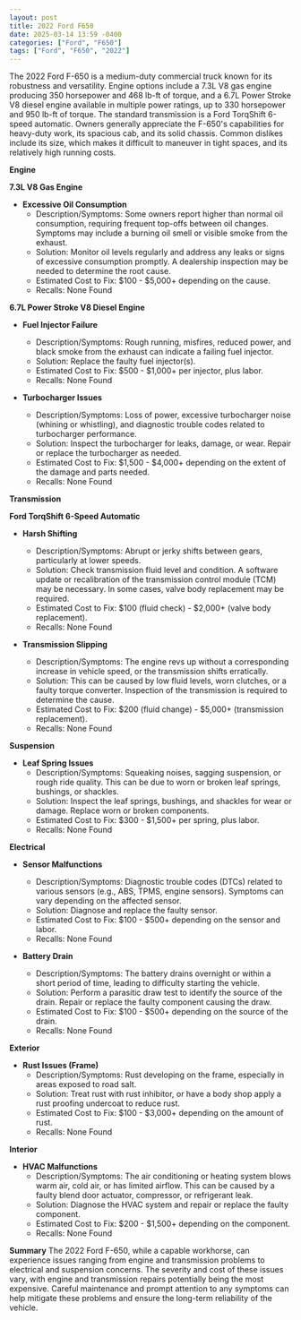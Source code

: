 ```yaml
---
layout: post
title: 2022 Ford F650
date: 2025-03-14 13:59 -0400
categories: ["Ford", "F650"]
tags: ["Ford", "F650", "2022"]
---
```

The 2022 Ford F-650 is a medium-duty commercial truck known for its robustness and versatility. Engine options include a 7.3L V8 gas engine producing 350 horsepower and 468 lb-ft of torque, and a 6.7L Power Stroke V8 diesel engine available in multiple power ratings, up to 330 horsepower and 950 lb-ft of torque. The standard transmission is a Ford TorqShift 6-speed automatic. Owners generally appreciate the F-650's capabilities for heavy-duty work, its spacious cab, and its solid chassis. Common dislikes include its size, which makes it difficult to maneuver in tight spaces, and its relatively high running costs.

**Engine**

**7.3L V8 Gas Engine**

*   **Excessive Oil Consumption**
    *   Description/Symptoms: Some owners report higher than normal oil consumption, requiring frequent top-offs between oil changes. Symptoms may include a burning oil smell or visible smoke from the exhaust.
    *   Solution: Monitor oil levels regularly and address any leaks or signs of excessive consumption promptly. A dealership inspection may be needed to determine the root cause.
    *   Estimated Cost to Fix: $100 - $5,000+ depending on the cause.
    *   Recalls: None Found

**6.7L Power Stroke V8 Diesel Engine**

*   **Fuel Injector Failure**
    *   Description/Symptoms: Rough running, misfires, reduced power, and black smoke from the exhaust can indicate a failing fuel injector.
    *   Solution: Replace the faulty fuel injector(s).
    *   Estimated Cost to Fix: $500 - $1,000+ per injector, plus labor.
    *   Recalls: None Found

*   **Turbocharger Issues**
    *   Description/Symptoms: Loss of power, excessive turbocharger noise (whining or whistling), and diagnostic trouble codes related to turbocharger performance.
    *   Solution: Inspect the turbocharger for leaks, damage, or wear. Repair or replace the turbocharger as needed.
    *   Estimated Cost to Fix: $1,500 - $4,000+ depending on the extent of the damage and parts needed.
    *   Recalls: None Found

**Transmission**

**Ford TorqShift 6-Speed Automatic**

*   **Harsh Shifting**
    *   Description/Symptoms: Abrupt or jerky shifts between gears, particularly at lower speeds.
    *   Solution: Check transmission fluid level and condition. A software update or recalibration of the transmission control module (TCM) may be necessary. In some cases, valve body replacement may be required.
    *   Estimated Cost to Fix: $100 (fluid check) - $2,000+ (valve body replacement).
    *   Recalls: None Found

*   **Transmission Slipping**
    *   Description/Symptoms: The engine revs up without a corresponding increase in vehicle speed, or the transmission shifts erratically.
    *   Solution: This can be caused by low fluid levels, worn clutches, or a faulty torque converter. Inspection of the transmission is required to determine the cause.
    *   Estimated Cost to Fix: $200 (fluid change) - $5,000+ (transmission replacement).
    *   Recalls: None Found

**Suspension**

*   **Leaf Spring Issues**
    *   Description/Symptoms: Squeaking noises, sagging suspension, or rough ride quality. This can be due to worn or broken leaf springs, bushings, or shackles.
    *   Solution: Inspect the leaf springs, bushings, and shackles for wear or damage. Replace worn or broken components.
    *   Estimated Cost to Fix: $300 - $1,500+ per spring, plus labor.
    *   Recalls: None Found

**Electrical**

*   **Sensor Malfunctions**
    *   Description/Symptoms: Diagnostic trouble codes (DTCs) related to various sensors (e.g., ABS, TPMS, engine sensors). Symptoms can vary depending on the affected sensor.
    *   Solution: Diagnose and replace the faulty sensor.
    *   Estimated Cost to Fix: $100 - $500+ depending on the sensor and labor.
    *   Recalls: None Found

*   **Battery Drain**
    *   Description/Symptoms: The battery drains overnight or within a short period of time, leading to difficulty starting the vehicle.
    *   Solution: Perform a parasitic draw test to identify the source of the drain. Repair or replace the faulty component causing the draw.
    *   Estimated Cost to Fix: $100 - $500+ depending on the source of the drain.
    *   Recalls: None Found

**Exterior**

*   **Rust Issues (Frame)**
    *   Description/Symptoms: Rust developing on the frame, especially in areas exposed to road salt.
    *   Solution: Treat rust with rust inhibitor, or have a body shop apply a rust proofing undercoat to reduce rust.
    *   Estimated Cost to Fix: $100 - $3,000+ depending on the amount of rust.
    *   Recalls: None Found

**Interior**

*   **HVAC Malfunctions**
    *   Description/Symptoms: The air conditioning or heating system blows warm air, cold air, or has limited airflow. This can be caused by a faulty blend door actuator, compressor, or refrigerant leak.
    *   Solution: Diagnose the HVAC system and repair or replace the faulty component.
    *   Estimated Cost to Fix: $200 - $1,500+ depending on the component.
    *   Recalls: None Found

**Summary**
The 2022 Ford F-650, while a capable workhorse, can experience issues ranging from engine and transmission problems to electrical and suspension concerns. The severity and cost of these issues vary, with engine and transmission repairs potentially being the most expensive. Careful maintenance and prompt attention to any symptoms can help mitigate these problems and ensure the long-term reliability of the vehicle.

